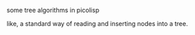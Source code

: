 
some tree algorithms in picolisp

like, a standard way of reading and inserting nodes into a tree.
